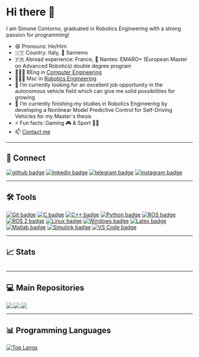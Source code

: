 # Hi there 👋

I am Simone Contorno, graduated in Robotics Engineering with a strong passion for programming!

- 😄 Pronouns: He/Him
- 🇮🇹 Country: Italy, 📍 Sanremo
- 🇫🇷 Abroad experience: France, 📍 Nantes: EMARO+ (European Master on Advanced Robotics) double degree program 
- 👨🏻‍🎓 BEng in [Computer Engineering](https://corsi.unige.it/en/corsi/8719) 
- 👨🏻‍🎓 Msc in [Robotics Engineering](https://courses.unige.it/10635) 
- 🔭 I’m currently looking for an excellent job opportunity in the autonomous vehicle field which can give me solid possibilities for growing  
- 🌱 I’m currently finishing my studies in Robotics Engineering by developing a Nonlinear Model Predictive Control for Self-Driving Vehicles for my Master's thesis
- ⚡️ Fun facts: Gaming 🎮 & Sport 🏋️‍♂️
- 📫 <a href="mailto:simone.contorno@outlook.it">Contact me</a>

---

## 🔗 Connect 

<!--
<a href="https://github.com/simone-contorno"><img align="center" src="https://github.com/FortAwesome/Font-Awesome/blob/6.x/svgs/brands/github.svg" alt="github" height="5%" width="5%" style="color: #007bff;" /></a>
<a href="https://www.linkedin.com/in/simone-contorno-7a8505229"><img align="center" src="https://github.com/FortAwesome/Font-Awesome/blob/6.x/svgs/brands/linkedin.svg" alt="linkedin" height="5%" width="5%" /></a>
<a href="https://t.me/simone_contorno"><img align="center" src="https://github.com/FortAwesome/Font-Awesome/blob/6.x/svgs/brands/telegram.svg" alt="telegram" height="5%" width="5%" />
<a href="https://www.instagram.com/accounts/login/?next=/simone_contorno/"><img align="center" src="https://github.com/FortAwesome/Font-Awesome/blob/6.x/svgs/brands/instagram.svg" alt="instagram" height="5%" width="5%" /></a>
<a href="mailto:simone.contorno@outlook.it">
<img align="center" src="https://user-images.githubusercontent.com/81308076/155858753-ef1238f1-5887-4e4d-9ac2-2b0bb82836e2.png" alt="simone-contorno" height="5%" width="5%" />
</a>-->  

[![github badge](https://img.shields.io/badge/GitHub-black?style=social&logo=github)](https://github.com/simone-contorno) 
[![linkedin badge](https://img.shields.io/badge/LinkedIn-black?style=social&logo=linkedin)](https://www.linkedin.com/in/simone-contorno-7a8505229) 
[![telegram badge](https://img.shields.io/badge/Telegram-black?style=social&logo=telegram)](https://t.me/simone_contorno) 
[![instagram badge](https://img.shields.io/badge/Instagram-black?style=social&logo=instagram)](https://www.instagram.com/simone_contorno/) 

---

## 🛠️ Tools

[![Git badge](https://img.shields.io/badge/Git-black?style=flat&logo=git)](https://git-scm.com/)
[![C badge](https://img.shields.io/badge/C-black?style=flat&logo=c)](https://www.iso.org/standard/74528.html)
[![C++ badge](https://img.shields.io/badge/C++-black?style=flat&logo=c%2B%2B)](https://isocpp.org/)
[![Python badge](https://img.shields.io/badge/Python-black?style=flat&logo=python)](https://www.python.org/)
[![ROS badge](https://img.shields.io/badge/ROS-black?style=flat&logo=ros)](https://www.ros.org/)
[![ROS 2 badge](https://img.shields.io/badge/ROS_2-black?style=flat&logo=ros)](https://docs.ros.org/en/foxy/)
[![Linux badge](https://img.shields.io/badge/Linux-black?style=flat&logo=linux)](https://www.linux.org/)
[![Windows badge](https://img.shields.io/badge/Windows-black?style=flat&logo=windows)](https://www.microsoft.com/en-us/windows?r=1)
[![Latex badge](https://img.shields.io/badge/Latex-black?style=flat&logo=latex)](https://www.latex-project.org/)
[![Matlab badge](https://img.shields.io/badge/Matlab-black?style=flat&logo=mathworks)](https://www.mathworks.com/products/matlab.html)
[![Simulink badge](https://img.shields.io/badge/Simulink-black?style=flat&logo=mathworks)](https://www.mathworks.com/products/simulink.html)
[![VS Code badge](https://img.shields.io/badge/VS_Code-black?style=flat&logo=vscode)](https://code.visualstudio.com/)

<!--
<a href="https://git-scm.com" target="_blank"> <img src="https://www.vectorlogo.zone/logos/git-scm/git-scm-icon.svg" alt="git" width="5%" height="5%"/> </a> 
<a href="https://www.w3schools.com/c/index.php" target="_blank"> <img src="https://raw.githubusercontent.com/devicons/devicon/master/icons/c/c-original.svg" alt="c" width="5%" height="5%"/> </a> 
<a href="https://www.w3schools.com/cpp/default.asp" target="_blank"> <img src="https://raw.githubusercontent.com/devicons/devicon/master/icons/cplusplus/cplusplus-original.svg" alt="cplusplus" width="5%" height="5%"/> </a>
<a href="https://www.python.org" target="_blank"> <img src="https://raw.githubusercontent.com/devicons/devicon/master/icons/python/python-original.svg" alt="python" width="5%" height="5%"/> </a>
<a href="https://www.ros.org"> <img src="https://upload.wikimedia.org/wikipedia/commons/b/bb/Ros_logo.svg" alt="ros" width="5%" height="5%"/> </a>
<a href="https://ubuntu.com" target="_blank"> <img src="https://raw.githubusercontent.com/devicons/devicon/master/icons/linux/linux-original.svg" alt="linux" width="5%" height="5%"/> </a>
<a href="https://www.microsoft.com/en-us/windows" target="_blank"> <img src="https://upload.wikimedia.org/wikipedia/commons/3/34/Windows_logo_-_2012_derivative.svg" alt="windows" width="5%" height="5%"/> </a>
<a href="https://www.latex-project.org" target="_blank"> <img src="https://raw.githubusercontent.com/devicons/devicon/master/icons/latex/latex-original.svg" alt="latex" width="5%" height="5%"/> </a>
<a href="https://matlab.mathworks.com" target="_blank"> <img src="https://raw.githubusercontent.com/devicons/devicon/master/icons/matlab/matlab-original.svg" alt="matlab" width="5%" height="5%"/> </a>
<a href="https://code.visualstudio.com" target="_blank"> <img src="https://raw.githubusercontent.com/devicons/devicon/master/icons/vscode/vscode-original.svg" alt="vscode" width="5%" height="5%"/> </a>
-->

---

## 📈 Stats

![<My Stats>](https://github-readme-stats.vercel.app/api?username=simone-contorno&show_icons=true&theme=algolia)

---

## 💻 Main Repositories

<a href="https://github.com/simone-contorno/mynmpc">
  <img align="center" src="https://github-readme-stats.vercel.app/api/pin/?username=simone-contorno&repo=mynmpc&show_icons=true&theme=algolia" />
</a>

<a href="https://github.com/simone-contorno/yarpmanager-console2">
  <img align="center" src="https://github-readme-stats.vercel.app/api/pin/?username=simone-contorno&repo=yarpmanager-console2&show_icons=true&theme=algolia" />
</a>

<a href="https://github.com/simone-contorno/rt2-assignment">
  <img align="center" src="https://github-readme-stats.vercel.app/api/pin/?username=simone-contorno&repo=rt2-assignment&show_icons=true&theme=algolia" />
</a>

---

## 📊 Programming Languages

[![Top Langs](https://github-readme-stats.vercel.app/api/top-langs/?username=simone-contorno&show_icons=true&theme=algolia)](https://github.com/anuraghazra/github-readme-stats)

